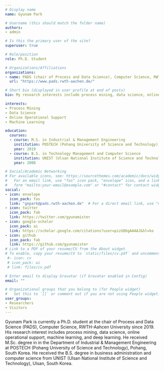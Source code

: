```yaml
---
# Display name
name: Gyunam Park

# Username (this should match the folder name)
authors:
- admin

# Is this the primary user of the site?
superuser: true

# Role/position
role: Ph.D. Student

# Organizations/Affiliations
organizations:
- name: PADS (chair of Process and Data Science), Computer Science, RWTH-Aachen University
  url: "https://www.pads.rwth-aachen.de/"

# Short bio (displayed in user profile at end of posts)
bio: My research interests include process mining, data science, online operational support and machine learning.

interests:
- Process Mining
- Data Science
- Online Operational Support
- Machine Learning

education:
  courses:
  - course: M.S. in Industrial & Management Engineering
    institution: POSTECH (Pohang University of Science and Technology)
    year: 2019
  - course: B.S. in Technology Management and Computer Science
    institution: UNIST (Ulsan National Institute of Science and Technology)
    year: 2008

# Social/Academic Networking
# For available icons, see: https://sourcethemes.com/academic/docs/widgets/#icons
#   For an email link, use "fas" icon pack, "envelope" icon, and a link in the
#   form "mailto:your-email@example.com" or "#contact" for contact widget.
social:
- icon: envelope
  icon_pack: fas
  link: "gnpark@pads.rwth-aachen.de"  # For a direct email link, use "mailto:test@example.org".
- icon: twitter
  icon_pack: fab
  link: https://twitter.com/gyunamister
- icon: google-scholar
  icon_pack: ai
  link: https://scholar.google.com/citations?user=pizUQ6gAAAAJ&hl=ko
- icon: github
  icon_pack: fab
  link: https://github.com/gyunamister
# Link to a PDF of your resume/CV from the About widget.
# To enable, copy your resume/CV to `static/files/cv.pdf` and uncomment the lines below.
 #- icon: cv
 # icon_pack: ai
 # link: files/cv.pdf

# Enter email to display Gravatar (if Gravatar enabled in Config)
email: ""

# Organizational groups that you belong to (for People widget)
#   Set this to `[]` or comment out if you are not using People widget.
user_groups:
- Researchers
- Visitors
---
```


Gyunam Park is currently a Ph.D. student at the chair of Process and Data Science (PADS), Computer Science, RWTH-Aahcen University since 2019. His research interest includes process mining, data science, online operational support, machine learning, and deep learning. He received M.Sc. degree in in the Department of Industrial & Management Engineering at POSTECH (Pohang University of Science and Technology), Pohang, South Korea. He received the B.S. degree in business administration and computer science from UNIST (Ulsan National Institute of Science and Technology), Ulsan, South Korea.